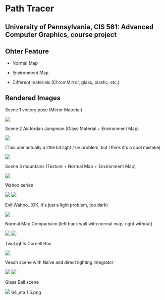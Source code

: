 Path Tracer
======================

University of Pennsylvania, CIS 561: Advanced Computer Graphics, course project
------------


Ohter Feature
------------

- Normal Map

- Environment Map 

- Different materials (ChromMirror, glass, plastic, etc.)


Rendered Images
------------

Scene 1 victory pose (Mirror Material)

![](./53_900MIS_5recur.png) 



Scene 2 AirJordan Jumpman (Glass Material + Environment Map)

![](./63_4.png)

(This one actually a little bit light / uv problem, but I think it's a cool mistake)

![](./63.png)



Scene 3 mountains (Texture + Normal Map + Environment Map)

![](./66.png)



Wahoo series

![](./55_2.png)  ![](./55.png)


Evil Wahoo..(OK, it's just a light problem, too dark)

![](./54_uvProblem.png)



Normal Map Comparision (left back wall with normal map, right without)

![](./57_100MISWithNormalMap.png)  ![](./57_100MIS.png)



TwoLights Cornell Box

![](./52_5Recursion.png)



Veach scene with Naive and direct lighting integrator

![](./5_900Naive_Veach.png)   ![](./5_900Direct_Veach.png) 


Glass Ball scene

![](./64_eta_1.5.png) 64_eta 1.5.png




